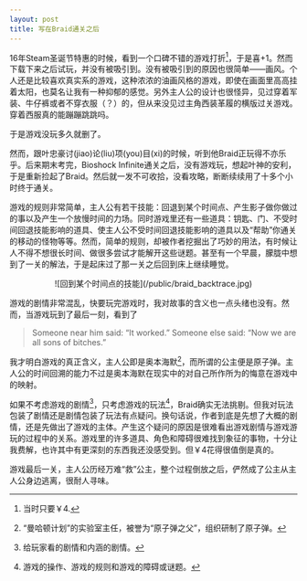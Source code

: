 ```yaml
---
layout: post
title: 写在Braid通关之后
---
```


16年Steam圣诞节特惠的时候，看到一个口碑不错的游戏打折[^1]，于是喜+1。然而下载下来之后试玩，并没有被吸引到。没有被吸引到的原因也很简单——画风。个人还是比较喜欢真实系的游戏，这种浓浓的油画风格的游戏，即使在画面里高高挂着太阳，也莫名让我有一种抑郁的感觉。另外主人公的设计也很怪异，见过穿着军装、牛仔裤或者不穿衣服（？）的，但从来没见过主角西装革履的横版过关游戏。穿着西服真的能蹦蹦跳跳吗。

于是游戏没玩多久就删了。

然而，跟叶忠豪讨(jiao)论(liu)项(you)目(xi)的时候，听到他Braid正玩得不亦乐乎。后来期末考完，Bioshock Infinite通关之后，没有游戏玩，想起叶神的安利，于是重新捡起了Braid。然后就一发不可收拾，没看攻略，断断续续用了十多个小时终于通关。

游戏的规则非常简单，主人公有若干技能：回退到某个时间点、产生影子做你做过的事以及产生一个放慢时间的力场。同时游戏里还有一些道具：钥匙、门、不受时间回退技能影响的道具、使主人公不受时间回退技能影响的道具以及“帮助”你通关的移动的怪物等等。然而，简单的规则，却被作者挖掘出了巧妙的用法，有时候让人不得不想很长时间、做很多尝试才能解开这些谜题。甚至有一个早晨，朦胧中想到了一关的解法，于是起床过了那一关之后回到床上继续睡觉。

<center>![回到某个时间点的技能](/public/braid_backtrace.jpg)</center>

游戏的剧情非常混乱，快要玩完游戏时，我对故事的含义也一点头绪也没有。然而，当游戏玩到了最后一刻，看到了

> Someone near him said: “It worked.”
> Someone else said: “Now we are all sons of bitches.”

我才明白游戏的真正含义，主人公即是奥本海默[^2]，而所谓的公主便是原子弹。主人公的时间回溯的能力不过是奥本海默在现实中的对自己所作所为的悔意在游戏中的映射。

如果不考虑游戏的剧情[^3]，只考虑游戏的玩法[^4]，Braid确实无法挑剔。但我对玩法包装了剧情还是剧情包装了玩法有点疑问。换句话说，作者到底是先想了大概的剧情，还是先做出了游戏的主体。产生这个疑问的原因是很难看出游戏剧情与游戏游玩的过程中的关系。游戏里的许多道具、角色和障碍很难找到象征的事物，十分让我费解，也许其中有更深刻的东西我还没感受到。但￥4花得很值倒是真的。

游戏最后一关，主人公历经万难“救”公主，整个过程倒放之后，俨然成了公主从主人公身边逃离，很耐人寻味。

[^1]: 当时只要￥4.
[^2]: “曼哈顿计划”的实验室主任，被誉为“原子弹之父”，组织研制了原子弹。
[^3]: 给玩家看的剧情和内涵的剧情。
[^4]: 游戏的操作、游戏的规则和游戏的障碍或谜题。

